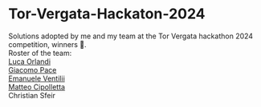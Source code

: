 # Tor-Vergata-Hackaton-2024
Solutions adopted by me and my team at the Tor Vergata hackathon 2024 competition, winners 🥇.  
Roster of the team:  
[Luca Orlandi](https://github.com/SKEGGIA27)  
[Giacomo Pace](https://github.com/Jackfnvpn)  
[Emanuele Ventilii](https://github.com/leleventii)  
[Matteo Cipolletta](https://github.com/MattCipo02)  
Christian Sfeir  
